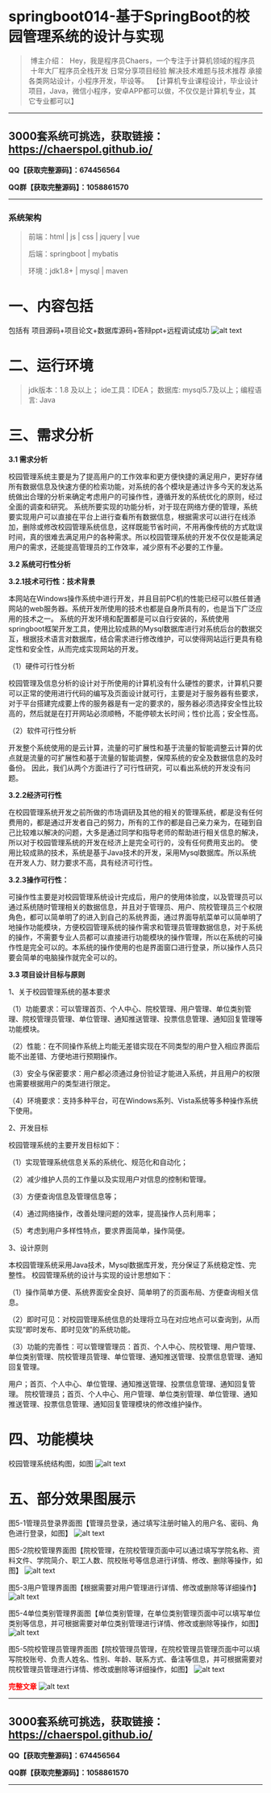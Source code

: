 # springboot014-基于SpringBoot的校园管理系统的设计与实现

>  博主介绍：
>  Hey，我是程序员Chaers，一个专注于计算机领域的程序员
>  十年大厂程序员全栈开发‍ 日常分享项目经验 解决技术难题与技术推荐 承接各类网站设计，小程序开发，毕设等。
>  【计算机专业课程设计，毕业设计项目，Java，微信小程序，安卓APP都可以做，不仅仅是计算机专业，其它专业都可以】

<hr>

## 3000套系统可挑选，获取链接：https://chaerspol.github.io/

<p size="5" color="red"><b>QQ【获取完整源码】：674456564</b></p>

<p size="5" color="red"><b>QQ群【获取完整源码】：1058861570</b></p>

<hr>

### 系统架构

> 前端：html | js | css | jquery | vue
>
> 后端：springboot | mybatis
> 
> 环境：jdk1.8+ | mysql | maven

# 一、内容包括
包括有  项目源码+项目论文+数据库源码+答辩ppt+远程调试成功
![alt text](images/image.png)

# 二、运行环境

> jdk版本：1.8 及以上； ide工具：IDEA； 数据库: mysql5.7及以上；编程语言: Java


# 三、需求分析

**3.1 需求分析**

校园管理系统主要是为了提高用户的工作效率和更方便快捷的满足用户，更好存储所有数据信息及快速方便的检索功能，对系统的各个模块是通过许多今天的发达系统做出合理的分析来确定考虑用户的可操作性，遵循开发的系统优化的原则，经过全面的调查和研究。
系统所要实现的功能分析，对于现在网络方便的管理，系统要实现用户可以直接在平台上进行查看所有数据信息，根据需求可以进行在线添加，删除或修改校园管理系统信息，这样既能节省时间，不用再像传统的方式耽误时间，真的很难去满足用户的各种需求。所以校园管理系统的开发不仅仅是能满足用户的需求，还能提高管理员的工作效率，减少原有不必要的工作量。

**3.2 系统可行性分析**

**3.2.1技术可行性：技术背景**

本网站在Windows操作系统中进行开发，并且目前PC机的性能已经可以胜任普通网站的web服务器。系统开发所使用的技术也都是自身所具有的，也是当下广泛应用的技术之一。
系统的开发环境和配置都是可以自行安装的，系统使用springboot框架开发工具，使用比较成熟的Mysql数据库进行对系统后台的数据交互，根据技术语言对数据库，结合需求进行修改维护，可以使得网站运行更具有稳定性和安全性，从而完成实现网站的开发。

（1）硬件可行性分析

校园管理及信息分析的设计对于所使用的计算机没有什么硬性的要求，计算机只要可以正常的使用进行代码的编写及页面设计就可行，主要是对于服务器有些要求，对于平台搭建完成要上传的服务器是有一定的要求的，服务器必须选择安全性比较高的，然后就是在打开网站必须顺畅，不能停顿太长时间；性价比高；安全性高。

（2）软件可行性分析

开发整个系统使用的是云计算，流量的可扩展性和基于流量的智能调整云计算的优点就是流量的可扩展性和基于流量的智能调整，保障系统的安全及数据信息的及时备份。
因此，我们从两个方面进行了可行性研究，可以看出系统的开发没有问题。

**3.2.2经济可行性**

在校园管理系统开发之前所做的市场调研及其他的相关的管理系统，都是没有任何费用的，都是通过开发者自己的努力，所有的工作的都是自己亲力亲为，在碰到自己比较难以解决的问题，大多是通过同学和指导老师的帮助进行相关信息的解决，所以对于校园管理系统的开发在经济上是完全可行的，没有任何费用支出的。
使用比较成熟的技术，系统是基于Java技术的开发，采用Mysql数据库。所以系统在开发人力、财力要求不高，具有经济可行性。

**3.2.3操作可行性：** 

可操作性主要是对校园管理系统设计完成后，用户的使用体验度，以及管理员可以通过系统随时管理相关的数据信息，并且对于管理员、用户、院校管理员三个权限角色，都可以简单明了的进入到自己的系统界面，通过界面导航菜单可以简单明了地操作功能模块，方便校园管理系统的操作需求和管理员管理数据信息，对于系统的操作，不需要专业人员都可以直接进行功能模块的操作管理，所以在系统的可操作性是完全可以的。本系统的操作使用的也是界面窗口进行登录，所以操作人员只要会简单的电脑操作就完全可以的。

**3.3 项目设计目标与原则**

1、关于校园管理系统的基本要求

（1）功能要求：可以管理首页、个人中心、院校管理、用户管理、单位类别管理、院校管理员管理、单位管理、通知推送管理、投票信息管理、通知回复管理等功能模块。

（2）性能：在不同操作系统上均能无差错实现在不同类型的用户登入相应界面后能不出差错、方便地进行预期操作。

（3）安全与保密要求：用户都必须通过身份验证才能进入系统，并且用户的权限也需要根据用户的类型进行限定。

（4）环境要求：支持多种平台，可在Windows系列、Vista系统等多种操作系统下使用。

2、开发目标

校园管理系统的主要开发目标如下：

（1）实现管理系统信息关系的系统化、规范化和自动化；

（2）减少维护人员的工作量以及实现用户对信息的控制和管理。

（3）方便查询信息及管理信息等；

（4）通过网络操作，改善处理问题的效率，提高操作人员利用率；

（5）考虑到用户多样性特点，要求界面简单，操作简便。

3、设计原则

本校园管理系统采用Java技术，Mysql数据库开发，充分保证了系统稳定性、完整性。 
校园管理系统的设计与实现的设计思想如下： 

（1）操作简单方便、系统界面安全良好、简单明了的页面布局、方便查询相关信息。

（2）即时可见：对校园管理系统信息的处理将立马在对应地点可以查询到，从而实现“即时发布、即时见效”的系统功能。 

（3）功能的完善性：可以管理管理员：首页、个人中心、院校管理、用户管理、单位类别管理、院校管理员管理、单位管理、通知推送管理、投票信息管理、通知回复管理。

用户；首页、个人中心、单位管理、通知推送管理、投票信息管理、通知回复管理。
院校管理员；首页、个人中心、用户管理、单位类别管理、单位管理、通知推送管理、投票信息管理、通知回复管理模块的修改维护操作。

# 四、功能模块
校园管理系统结构图，如图
![alt text](images/image-1.png)

# 五、部分效果图展示
图5-1管理员登录界面图【管理员登录，通过填写注册时输入的用户名、密码、角色进行登录，如图】
![alt text](images/image-2.png)

图5-2院校管理界面图【院校管理，在院校管理页面中可以通过填写学院名称、资料文件、学院简介、职工人数、院校账号等信息进行详情、修改、删除等操作，如图】
![alt text](images/image-3.png)

图5-3用户管理界面图【根据需要对用户管理进行详情、修改或删除等详细操作】
![alt text](images/image-4.png)

图5-4单位类别管理界面图【单位类别管理，在单位类别管理页面中可以填写单位类别等信息，并可根据需要对单位类别管理进行详情、修改或删除等操作，如图】
![alt text](images/image-5.png)

图5-5院校管理员管理界面图【院校管理员管理，在院校管理员管理页面中可以填写院校账号、负责人姓名、性别、年龄、联系方式、备注等信息，并可根据需要对院校管理员管理进行详情、修改或删除等详细操作，如图】
![alt text](images/image-6.png)

 <font  color="red"><b>完整文章</b></font>
![alt text](images/wps.exe_20250808_103517.png)

 <hr>

## 3000套系统可挑选，获取链接：https://chaerspol.github.io/

<p size="5" color="red"><b>QQ【获取完整源码】：674456564</b></p>

<p size="5" color="red"><b>QQ群【获取完整源码】：1058861570</b></p>

<hr>